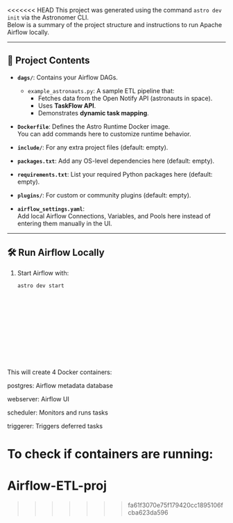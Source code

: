 <<<<<<< HEAD
This project was generated using the command `astro dev init` via the Astronomer CLI.  
Below is a summary of the project structure and instructions to run Apache Airflow locally.

---

## 📂 Project Contents

- **`dags/`**: Contains your Airflow DAGs.
  - `example_astronauts.py`: A sample ETL pipeline that:
    - Fetches data from the Open Notify API (astronauts in space).
    - Uses **TaskFlow API**.
    - Demonstrates **dynamic task mapping**.

- **`Dockerfile`**: Defines the Astro Runtime Docker image.  
  You can add commands here to customize runtime behavior.

- **`include/`**: For any extra project files (default: empty).

- **`packages.txt`**: Add any OS-level dependencies here (default: empty).

- **`requirements.txt`**: List your required Python packages here (default: empty).

- **`plugins/`**: For custom or community plugins (default: empty).

- **`airflow_settings.yaml`**:  
  Add local Airflow Connections, Variables, and Pools here instead of entering them manually in the UI.

---

## 🛠️ Run Airflow Locally

1. Start Airflow with:
   ```bash
   astro dev start 














This will create 4 Docker containers:

postgres: Airflow metadata database

webserver: Airflow UI

scheduler: Monitors and runs tasks

triggerer: Triggers deferred tasks

To check if containers are running: 
=======
# Airflow-ETL-proj
>>>>>>> fa61f3070e75f179420cc1895106fcba623da596
